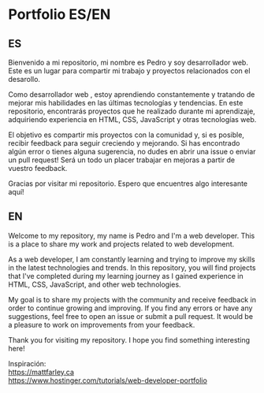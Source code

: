 # Portfolio ES/EN  

## ES
Bienvenido a mi repositorio, mi nombre es Pedro y soy desarrollador web. Este es un lugar para compartir mi trabajo y proyectos relacionados con el desarollo.

Como desarrollador web , estoy aprendiendo constantemente y tratando de mejorar mis habilidades en las últimas tecnologías y tendencias. En este repositorio, encontrarás proyectos que he realizado durante mi aprendizaje, adquiriendo experiencia en HTML, CSS, JavaScript y otras tecnologías web.

El objetivo es compartir mis proyectos con la comunidad y, si es posible, recibir feedback para seguir creciendo y mejorando. Si has encontrado algún error o tienes alguna sugerencia, no dudes en abrir una issue o enviar un pull request! Será un todo un placer trabajar en mejoras a partir de vuestro feedback.

Gracias por visitar mi repositorio. Espero que encuentres algo interesante aquí!  

## EN  
Welcome to my repository, my name is Pedro and I'm a web developer. This is a place to share my work and projects related to web development.

As a web developer, I am constantly learning and trying to improve my skills in the latest technologies and trends. In this repository, you will find projects that I've completed during my learning journey as I gained experience in HTML, CSS, JavaScript, and other web technologies.

My goal is to share my projects with the community and receive feedback in order to continue growing and improving. If you find any errors or have any suggestions, feel free to open an issue or submit a pull request. It would be a pleasure to work on improvements from your feedback.

Thank you for visiting my repository. I hope you find something interesting here!
  
  Inspiración:  
  https://mattfarley.ca  
  https://www.hostinger.com/tutorials/web-developer-portfolio  
  

